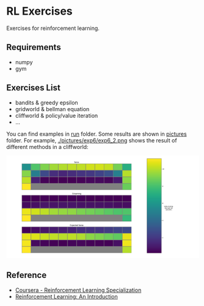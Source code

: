 # RL Exercises
Exercises for reinforcement learning.

## Requirements
- numpy
- gym

## Exercises List
- bandits & greedy epsilon
- gridworld & bellman equation
- cliffworld & policy/value iteration
- ...

You can find examples in [run](./run) folder. Some results are shown in [pictures](./pictures) folder. For example, [./pictures/exp6/exp6_2.png](./pictures/exp6/exp6_2.png) shows the result of different methods in a cliffworld:

![exp6_2](./pictures/exp6/exp6_2.png "exp6_2")



## Reference
- [Coursera - Reinforcement Learning Specialization](https://www.coursera.org/specializations/reinforcement-learning)
- [Reinforcement Learning: An Introduction](http://www.incompleteideas.net/book/the-book.html)
